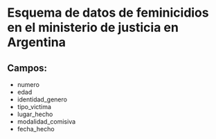 # Esquema de datos de feminicidios en el ministerio de justicia en Argentina

## Campos: 

* numero
* edad
* identidad_genero
* tipo_victima
* lugar_hecho
* modalidad_comisiva
* fecha_hecho
